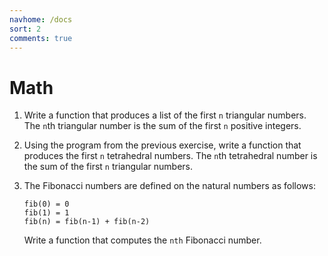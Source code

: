 ```yaml
---
navhome: /docs
sort: 2
comments: true
---
```


#  Math

1.  Write a function that produces a list of the first `n`
    triangular numbers.  The `n`th triangular number is the sum
    of the first `n` positive integers.

1.  Using the program from the previous exercise, write a
    function that produces the first `n` tetrahedral numbers.
    The `n`th tetrahedral number is the sum of the first `n`
    triangular numbers.

1.  The Fibonacci numbers are defined on the natural numbers as
    follows:

    ```
    fib(0) = 0
    fib(1) = 1
    fib(n) = fib(n-1) + fib(n-2)
    ```

    Write a function that computes the `nth` Fibonacci number.
